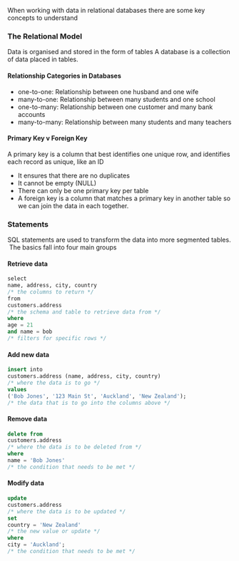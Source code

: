 When working with data in relational databases there are some key concepts to understand

### The Relational Model
Data is organised and stored in the form of tables
A database is a collection of data placed in tables.

#### Relationship Categories in Databases
- one-to-one: Relationship between one husband and one wife
- many-to-one: Relationship between many students and one school
- one-to-many: Relationship between one customer and many bank accounts
- many-to-many: Relationship between many students and many teachers

#### Primary Key v Foreign Key
A primary key is a column that best identifies one unique row, and identifies each record as unique, like an ID

- It ensures that there are no duplicates
- It cannot be empty (NULL)
- There can only be one primary key per table
- A foreign key is a column that matches a primary key in another table so we can join the data in each together.

### Statements
SQL statements are used to transform the data into more segmented tables.  The basics fall into four main groups

#### Retrieve data

```sql
select 
name, address, city, country
/* the columns to return */
from 
customers.address
/* the schema and table to retrieve data from */
where
age = 21
and name = bob
/* filters for specific rows */
```

#### Add new data

```sql
insert into 
customers.address (name, address, city, country)
/* where the data is to go */
values
('Bob Jones', '123 Main St', 'Auckland', 'New Zealand');
/* the data that is to go into the columns above */
```

#### Remove data

```sql
delete from
customers.address 
/* where the data is to be deleted from */
where
name = 'Bob Jones' 
/* the condition that needs to be met */
```

#### Modify data

```sql
update
customers.address 
/* where the data is to be updated */
set
country = 'New Zealand' 
/* the new value or update */
where
city = 'Auckland'; 
/* the condition that needs to be met */
```
